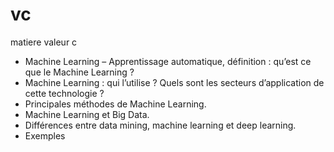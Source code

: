 # vc
matiere valeur c

- Machine Learning – Apprentissage automatique, définition : qu’est ce que le Machine Learning ?
- Machine Learning : qui l’utilise ? Quels sont les secteurs d’application de cette technologie ?
- Principales méthodes de Machine Learning.
- Machine Learning et Big Data.
- Différences entre data mining, machine learning et deep learning.
- Exemples  
